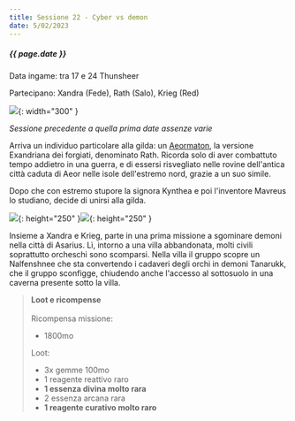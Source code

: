 ```yaml
---
title: Sessione 22 - Cyber vs demon
date: 5/02/2023
---
```


##### {{ page.date }}

Data ingame: tra 17 e 24 Thunsheer

Partecipano: Xandra (Fede), Rath (Salo), Krieg (Red)

![](https://i.imgur.com/qp1I9gD.png){: width="300" }

*Sessione precedente a quella prima date assenze varie*

Arriva un individuo particolare alla gilda: un [Aeormaton](https://criticalrole.fandom.com/wiki/Aeormaton), la versione Exandriana dei forgiati, denominato Rath. Ricorda solo di aver combattuto tempo addietro in una guerra, e di essersi risvegliato nelle rovine dell'antica città caduta di Aeor nelle isole dell'estremo nord, grazie a un suo simile.

Dopo che con estremo stupore la signora Kynthea e poi l'inventore Mavreus lo studiano, decide di unirsi alla gilda. 

![](https://dungeonedraghi.it/wp-content/uploads/2020/03/nalfeshnee.jpeg){: height="250" }![](https://i.pinimg.com/564x/cd/25/8b/cd258b19b43649858d9dd3764075b9b1.jpg){: height="250" }

Insieme a Xandra e Krieg, parte in una prima missione a sgominare demoni nella città di Asarius. Lì, intorno a una villa abbandonata, molti civili soprattutto orcheschi sono scomparsi. Nella villa il gruppo scopre un Nalfenshnee che sta convertendo i cadaveri degli orchi in demoni Tanarukk, che il gruppo sconfigge, chiudendo anche l'accesso al sottosuolo in una caverna presente sotto la villa.

> **Loot e ricompense**
> <br><br>
> Ricompensa missione:
> - 1800mo
>
> Loot:
> - 3x gemme 100mo
> - 1 reagente reattivo raro
> - **1 essenza divina molto rara** 
> - 2 essenza arcana rara
> - **1 reagente curativo molto raro**
